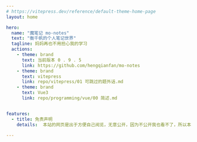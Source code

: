 ```yaml
---
# https://vitepress.dev/reference/default-theme-home-page
layout: home

hero:
  name: "魔笔记 mo-notes"
  text: "衡千帆的个人笔记世界"
  tagline: 妈妈再也不用担心我的学习
  actions:
    - theme: brand
      text: 当前版本 0 . 9 . 5
      link: https://github.com/hengqianfan/mo-notes
    - theme: brand
      text: vitepress
      link: repo/vitepress/01 可跳过的题外话.md
    - theme: brand
      text: Vue3
      link: repo/programming/vue/00 简述.md


features:
  - title: 免责声明
    details:  本站的网页是出于方便自己阅览，无意公开，因为不公开我也看不了，所以本站内容完全具有主观性，请勿当成教程。

---
```


